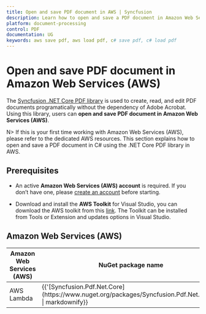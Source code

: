 ```yaml
---
title: Open and save PDF document in AWS | Syncfusion
description: Learn how to open and save a PDF document in Amazon Web Services (AWS) using Syncfusion .NET Core PDF library without the dependency of Adobe Acrobat. 
platform: document-processing
control: PDF
documentation: UG
keywords: aws save pdf, aws load pdf, c# save pdf, c# load pdf
---
```


# Open and save PDF document in Amazon Web Services (AWS)

The [Syncfusion .NET Core PDF library](https://www.syncfusion.com/document-processing/pdf-framework/net-core) is used to create, read, and edit PDF documents programatically without the dependency of Adobe Acrobat. Using this library, users can **open and save PDF document in Amazon Web Services (AWS)**. 

N> If this is your first time working with Amazon Web Services (AWS), please refer to the dedicated AWS resources. This section explains how to open and save a PDF document in C# using the .NET Core PDF library in AWS. 

## Prerequisites 

* An active **Amazon Web Services (AWS) account** is required. If you don’t have one, please [create an account](https://aws.amazon.com/) before starting.

* Download and install the **AWS Toolkit** for Visual Studio, you can download the AWS toolkit from this [link](https://aws.amazon.com/visualstudio/). The Toolkit can be installed from Tools or Extension and updates options in Visual Studio.

## Amazon Web Services (AWS)

<table>
<thead>
<tr>
<th>
Amazon Web Services (AWS)<br/></th><th>
NuGet package name<br/></th></tr></thead>
<tr>
<td>
AWS Lambda <br/></td><td>
{{'[Syncfusion.Pdf.Net.Core](https://www.nuget.org/packages/Syncfusion.Pdf.Net.Core/)' | markdownify}}<br/> 
</td></tr>
</table>
